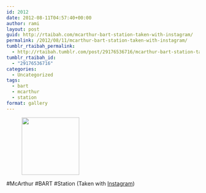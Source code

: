 ```yaml
---
id: 2012
date: 2012-08-11T04:57:40+00:00
author: rami
layout: post
guid: http://rtaibah.com/mcarthur-bart-station-taken-with-instagram/
permalink: /2012/08/11/mcarthur-bart-station-taken-with-instagram/
tumblr_rtaibah_permalink:
  - http://rtaibah.tumblr.com/post/29176536716/mcarthur-bart-station-taken-with-instagram
tumblr_rtaibah_id:
  - "29176536716"
categories:
  - Uncategorized
tags:
  - bart
  - mcarthur
  - station
format: gallery
---
```

<div id='gallery-9' class='gallery galleryid-2012 gallery-columns-3 gallery-size-thumbnail'>
  <figure class='gallery-item'> 
  
  <div class='gallery-icon landscape'>
    <a href='http://139.59.20.41/2012/08/11/mcarthur-bart-station-taken-with-instagram/attachment/2013/'><img width="150" height="150" src="http://139.59.20.41/wp-content/uploads/2012/08/tumblr_m8kr447Pvj1qb4qlko1_1280-150x150.jpg" class="attachment-thumbnail size-thumbnail" alt="" srcset="http://139.59.20.41/wp-content/uploads/2012/08/tumblr_m8kr447Pvj1qb4qlko1_1280-150x150.jpg 150w, http://139.59.20.41/wp-content/uploads/2012/08/tumblr_m8kr447Pvj1qb4qlko1_1280-300x300.jpg 300w, http://139.59.20.41/wp-content/uploads/2012/08/tumblr_m8kr447Pvj1qb4qlko1_1280-100x100.jpg 100w, http://139.59.20.41/wp-content/uploads/2012/08/tumblr_m8kr447Pvj1qb4qlko1_1280.jpg 612w" sizes="100vw" /></a>
  </div></figure>
</div>

#McArthur #BART #Station (Taken with [Instagram](http://instagram.com))